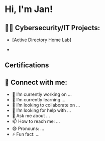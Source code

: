 <h1>Hi, I'm Jan! <br/><a 
 </a></h1>

<h2>👨‍💻 Cybersecurity/IT Projects:</h2>

- [Active Directory Home Lab]



-

<h2> Certifications</h2>


<h2> 🤳 Connect with me:</h2>




- 🔭 I’m currently working on ...
- 🌱 I’m currently learning ...
- 👯 I’m looking to collaborate on ...
- 🤔 I’m looking for help with ...
- 💬 Ask me about ...
- 📫 How to reach me: ...
- 😄 Pronouns: ...
- ⚡ Fun fact: ...
